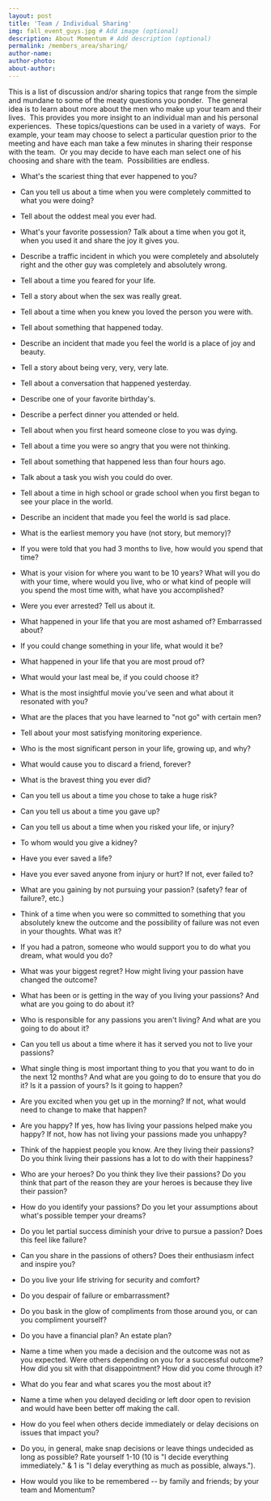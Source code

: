 ```yaml
---
layout: post
title: 'Team / Individual Sharing'
img: fall_event_guys.jpg # Add image (optional)
description: About Momentum # Add description (optional)
permalink: /members_area/sharing/
author-name: 
author-photo: 
about-author: 
---
```


This is a list of discussion and/or sharing topics that range from the simple and mundane to some of the meaty questions you ponder.  The general idea is to learn about more about the men who make up your team and their lives.  This provides you more insight to an individual man and his personal experiences.  These topics/questions can be used in a variety of ways.  For example, your team may choose to select a particular question prior to the meeting and have each man take a few minutes in sharing their response with the team.  Or you may decide to have each man select one of his choosing and share with the team.  Possibilities are endless.

-   What's the scariest thing that ever happened to you?

-   Can you tell us about a time when you were completely committed to what you were doing?

-   Tell about the oddest meal you ever had.

-   What's your favorite possession? Talk about a time when you got it, when you used it and share the joy it gives you.

-   Describe a traffic incident in which you were completely and absolutely right and the other guy was completely and absolutely wrong.

-   Tell about a time you feared for your life.

-   Tell a story about when the sex was really great.

-   Tell about a time when you knew you loved the person you were with.

-   Tell about something that happened today.

-   Describe an incident that made you feel the world is a place of joy and beauty.

-   Tell a story about being very, very, very late.

-   Tell about a conversation that happened yesterday.

-   Describe one of your favorite birthday's.

-   Describe a perfect dinner you attended or held.

-   Tell about when you first heard someone close to you was dying.

-   Tell about a time you were so angry that you were not thinking.

-   Tell about something that happened less than four hours ago.

-   Talk about a task you wish you could do over.

-   Tell about a time in high school or grade school when you first began to see your place in the world.

-   Describe an incident that made you feel the world is sad place.

-   What is the earliest memory you have (not story, but memory)?

-   If you were told that you had 3 months to live, how would you spend that time?

-   What is your vision for where you want to be 10 years? What will you do with your time, where would you live, who or what kind of people will you spend the most time with, what have you accomplished?

-   Were you ever arrested? Tell us about it.

-   What happened in your life that you are most ashamed of? Embarrassed about?

-   If you could change something in your life, what would it be?

-   What happened in your life that you are most proud of?

-   What would your last meal be, if you could choose it?

-   What is the most insightful movie you've seen and what about it resonated with you?

-   What are the places that you have learned to "not go" with certain men?

-   Tell about your most satisfying monitoring experience.

-   Who is the most significant person in your life, growing up, and why?

-   What would cause you to discard a friend, forever?

-   What is the bravest thing you ever did?

-   Can you tell us about a time you chose to take a huge risk?

-   Can you tell us about a time you gave up?

-   Can you tell us about a time when you risked your life, or injury?

-   To whom would you give a kidney?

-   Have you ever saved a life?

-   Have you ever saved anyone from injury or hurt? If not, ever failed to?

-   What are you gaining by not pursuing your passion? (safety? fear of failure?, etc.)

-   Think of a time when you were so committed to something that you absolutely knew the outcome and the possibility of failure was not even in your thoughts. What was it?

-   If you had a patron, someone who would support you to do what you dream, what would you do?

-   What was your biggest regret? How might living your passion have changed the outcome?

-   What has been or is getting in the way of you living your passions? And what are you going to do about it?

-   Who is responsible for any passions you aren't living? And what are you going to do about it?

-   Can you tell us about a time where it has it served you not to live your passions?

-   What single thing is most important thing to you that you want to do in the next 12 months? And what are you going to do to ensure that you do it? Is it a passion of yours? Is it going to happen?

-   Are you excited when you get up in the morning? If not, what would need to change to make that happen?

-   Are you happy? If yes, how has living your passions helped make you happy? If not, how has not living your passions made you unhappy?

-   Think of the happiest people you know. Are they living their passions? Do you think living their passions has a lot to do with their happiness?

-   Who are your heroes? Do you think they live their passions? Do you think that part of the reason they are your heroes is because they live their passion?

-   How do you identify your passions? Do you let your assumptions about what's possible temper your dreams?

-   Do you let partial success diminish your drive to pursue a passion? Does this feel like failure?
-   Can you share in the passions of others? Does their enthusiasm infect and inspire you?

-   Do you live your life striving for security and comfort?

-   Do you despair of failure or embarrassment?

-   Do you bask in the glow of compliments from those around you, or can you compliment yourself?

-   Do you have a financial plan? An estate plan?

-   Name a time when you made a decision and the outcome was not as you expected. Were others depending on you for a successful outcome? How did you sit with that disappointment? How did you come through it?

-   What do you fear and what scares you the most about it?

-   Name a time when you delayed deciding or left door open to revision and would have been better off making the call.

-   How do you feel when others decide immediately or delay decisions on issues that impact you?

-   Do you, in general, make snap decisions or leave things undecided as long as possible? Rate yourself 1-10 (10 is "I decide everything immediately." & 1 is "I delay everything as much as possible, always.").

-   How would you like to be remembered -- by family and friends; by your team and Momentum?
